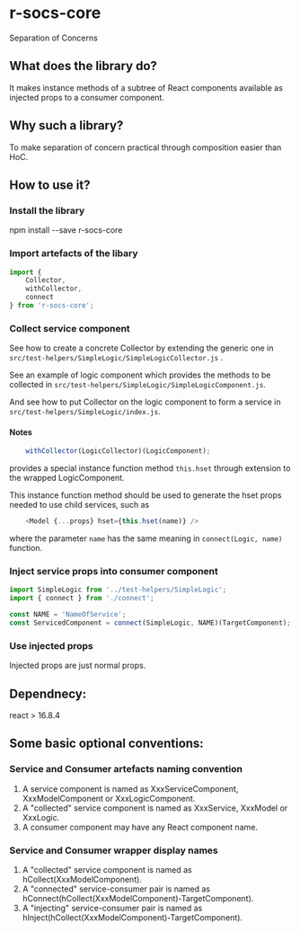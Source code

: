 # r-socs-core

Separation of Concerns

## What does the library do?

It makes instance methods of a subtree of React components available as injected props to a consumer component.

## Why such a library?

To make separation of concern practical through composition easier than HoC.


## How to use it?

### Install the library

npm install --save r-socs-core

### Import artefacts of the libary

```javascript
import {
    Collector,
    withCollector,
    connect
} from 'r-socs-core';
```

### Collect service component

See how to create a concrete Collector by extending the generic one in `src/test-helpers/SimpleLogic/SimpleLogicCollector.js` .

See an example of logic component which provides the methods to be collected in `src/test-helpers/SimpleLogic/SimpleLogicComponent.js`.

And see how to put Collector on the logic component to form a service in `src/test-helpers/SimpleLogic/index.js`.

#### Notes

```javascript
    withCollector(LogicCollector)(LogicComponent);
```
provides a special instance function method `this.hset` through extension to the wrapped LogicComponent.

This instance function method should be used to generate the hset props needed to use child services, such as

```javascript
    <Model {...props} hset={this.hset(name)} />
```
where the parameter `name` has the same meaning in `connect(Logic, name)` function.

### Inject service props into consumer component

```javascript
import SimpleLogic from '../test-helpers/SimpleLogic';
import { connect } from './connect';

const NAME = 'NameOfService';
const ServicedComponent = connect(SimpleLogic, NAME)(TargetComponent);
```

### Use injected props

Injected props are just normal props.

## Dependnecy:

react > 16.8.4


## Some basic optional conventions:

### Service and Consumer artefacts naming convention

1. A service component is named as XxxServiceComponent, XxxModelComponent or XxxLogicComponent.
2. A "collected" service component is named as XxxService, XxxModel or XxxLogic.
3. A consumer component may have any React component name.

### Service and Consumer wrapper display names

1. A "collected" service component is named as hCollect(XxxModelComponent).
2. A "connected" service-consumer pair is named as hConnect(hCollect(XxxModelComponent)-TargetComponent).
3. A "injecting" service-consumer pair is named as hInject(hCollect(XxxModelComponent)-TargetComponent).
